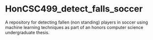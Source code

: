 # HonCSC499_detect_falls_soccer
A repository for detecting fallen (non standing) players in soccer using machine learning techniques as part of an honors computer science undergraduate thesis.
